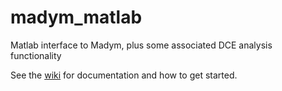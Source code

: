 # madym_matlab

Matlab interface to Madym, plus some associated DCE analysis functionality

See the [wiki](https://gitlab.com/manchester_qbi/manchester_qbi_public/madym_matlab/-/wikis/home) for documentation and how to get started.

